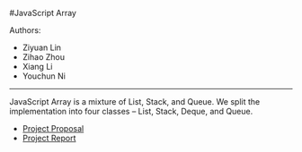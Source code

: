 #JavaScript Array

Authors:
- Ziyuan Lin
- Zihao Zhou
- Xiang Li
- Youchun Ni
----

JavaScript Array is a mixture of List, Stack, and Queue. We split the implementation into four classes – List, Stack, Deque, and Queue.

* [Project Proposal](https://docs.google.com/document/d/1gPmznLMDxV70DMjj3CVXKwvv2jMJDWJDhRWrElrNjR0/)
* [Project Report](https://docs.google.com/document/d/1ACf1q2yKlVb8jxlr3cHRchNbbbx04uh7l-RHixdRWOE/)
